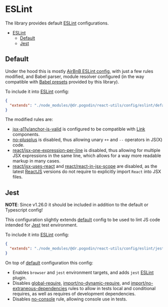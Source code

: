 # ESLint
The library provides default [ESLint] configurations.
- [ESLint](#)
  - [Default](#default)
  - [Jest](#jest)

## Default
Under the hood this is mostly
[AirBnB ESLint config](https://www.npmjs.com/package/eslint-config-airbnb),
with just a few rules modified, and Babel parser, module resolver configured
(in the way compatible with [Babel presets](/docs/api/configs/babel) provided by
this library).

To include it into [ESLint] config:
```json
{
  "extends": "./node_modules/@dr.pogodin/react-utils/config/eslint/default.json"
}
```

The modified rules are:
- [jsx-a11y/anchor-is-valid](https://github.com/jsx-eslint/eslint-plugin-jsx-a11y/blob/master/docs/rules/anchor-is-valid.md)
  is configured to be compatible with [Link](/docs/api/components/link)
  components.
- [no-plusplus](https://eslint.org/docs/rules/no-plusplus) is disabled,
  thus allowing unary `++` and `--` operators in JS(X) code.
- [react/jsx-one-expression-per-line](https://github.com/yannickcr/eslint-plugin-react/blob/master/docs/rules/jsx-one-expression-per-line.md)
  is disabled, thus allowing for multiple JSX expressions in the same line,
  which allows for a way more readable markup in many cases.
- [react/jsx-uses-react](https://github.com/yannickcr/eslint-plugin-react/blob/master/docs/rules/jsx-uses-react.md)
  and
  [react/react-in-jsx-scope](https://github.com/yannickcr/eslint-plugin-react/blob/master/docs/rules/react-in-jsx-scope.md)
  are disabled, as the latest [ReactJS] versions do not require to explicitly
  import `React` into JSX files.

## Jest

**NOTE**: Since v1.26.0 it should be included in addition to the default or Typescript config!

This configuration slightly extends [default](#default) config to be used
to lint JS code intended for [Jest] test environment.

To include it into [ESLint] config:
```json
{
  "extends": "./node_modules/@dr.pogodin/react-utils/config/eslint/jest.json"
}
```

On top of [default](#default) configuration this config:
- Enables `browser` and `jest` environment targets, and adds `jest` [ESLint]
  plugin.
- Disables [global-require](https://eslint.org/docs/rules/global-require),
  [import/no-dynamic-require](https://github.com/import-js/eslint-plugin-import/blob/main/docs/rules/no-dynamic-require.md), and
  [import/no-extraneous-dependencies](https://github.com/import-js/eslint-plugin-import/blob/main/docs/rules/no-extraneous-dependencies.md)
  rules to allow in tests local and conditional requires, as well as requires of
  development dependencies.
- Disables [no-console](https://eslint.org/docs/rules/no-console) rule,
  allowing console use in tests.

[ESLint]: https://eslint.org
[Jest]: https://jestjs.io
[ReactJS]: https://reactjs.org
